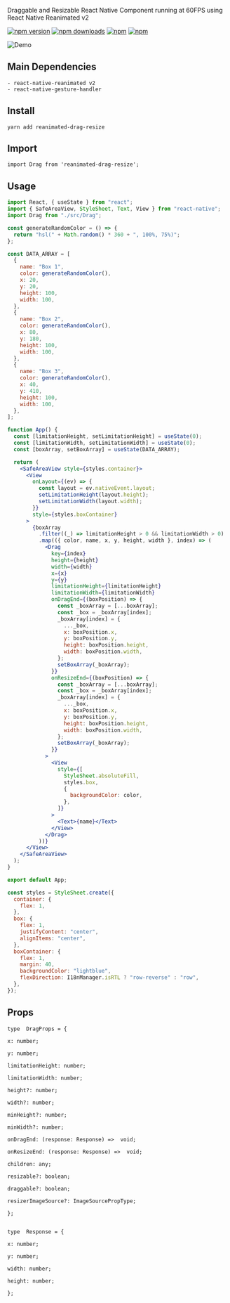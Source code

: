 Draggable and Resizable React Native Component running at 60FPS using React Native Reanimated v2

[![npm version](https://img.shields.io/npm/v/reanimated-drag-resize.svg?style=for-the-badge)](https://www.npmjs.com/package/reanimated-drag-resize)
[![npm downloads](https://img.shields.io/npm/dm/reanimated-drag-resize.svg?style=for-the-badge)](https://www.npmjs.com/package/reanimated-drag-resize)
[![npm](https://img.shields.io/npm/dt/reanimated-drag-resize.svg?style=for-the-badge)](https://www.npmjs.com/package/reanimated-drag-resize)
[![npm](https://img.shields.io/npm/l/reanimated-drag-resize?style=for-the-badge)](https://github.com/fateh999/reanimated-drag-resize/blob/master/LICENSE)

![Demo](https://i.ibb.co/c30NjMn/reanimated-drag-resize-demo.gif)

## Main Dependencies

    - react-native-reanimated v2
    - react-native-gesture-handler

## Install

    yarn add reanimated-drag-resize

## Import

    import Drag from 'reanimated-drag-resize';

## Usage

```jsx
import React, { useState } from "react";
import { SafeAreaView, StyleSheet, Text, View } from "react-native";
import Drag from "./src/Drag";

const generateRandomColor = () => {
  return "hsl(" + Math.random() * 360 + ", 100%, 75%)";
};

const DATA_ARRAY = [
  {
    name: "Box 1",
    color: generateRandomColor(),
    x: 20,
    y: 20,
    height: 100,
    width: 100,
  },
  {
    name: "Box 2",
    color: generateRandomColor(),
    x: 80,
    y: 180,
    height: 100,
    width: 100,
  },
  {
    name: "Box 3",
    color: generateRandomColor(),
    x: 40,
    y: 410,
    height: 100,
    width: 100,
  },
];

function App() {
  const [limitationHeight, setLimitationHeight] = useState(0);
  const [limitationWidth, setLimitationWidth] = useState(0);
  const [boxArray, setBoxArray] = useState(DATA_ARRAY);

  return (
    <SafeAreaView style={styles.container}>
      <View
        onLayout={(ev) => {
          const layout = ev.nativeEvent.layout;
          setLimitationHeight(layout.height);
          setLimitationWidth(layout.width);
        }}
        style={styles.boxContainer}
      >
        {boxArray
          .filter((_) => limitationHeight > 0 && limitationWidth > 0)
          .map(({ color, name, x, y, height, width }, index) => (
            <Drag
              key={index}
              height={height}
              width={width}
              x={x}
              y={y}
              limitationHeight={limitationHeight}
              limitationWidth={limitationWidth}
              onDragEnd={(boxPosition) => {
                const _boxArray = [...boxArray];
                const _box = _boxArray[index];
                _boxArray[index] = {
                  ..._box,
                  x: boxPosition.x,
                  y: boxPosition.y,
                  height: boxPosition.height,
                  width: boxPosition.width,
                };
                setBoxArray(_boxArray);
              }}
              onResizeEnd={(boxPosition) => {
                const _boxArray = [...boxArray];
                const _box = _boxArray[index];
                _boxArray[index] = {
                  ..._box,
                  x: boxPosition.x,
                  y: boxPosition.y,
                  height: boxPosition.height,
                  width: boxPosition.width,
                };
                setBoxArray(_boxArray);
              }}
            >
              <View
                style={[
                  StyleSheet.absoluteFill,
                  styles.box,
                  {
                    backgroundColor: color,
                  },
                ]}
              >
                <Text>{name}</Text>
              </View>
            </Drag>
          ))}
      </View>
    </SafeAreaView>
  );
}

export default App;

const styles = StyleSheet.create({
  container: {
    flex: 1,
  },
  box: {
    flex: 1,
    justifyContent: "center",
    alignItems: "center",
  },
  boxContainer: {
    flex: 1,
    margin: 40,
    backgroundColor: "lightblue",
    flexDirection: I18nManager.isRTL ? "row-reverse" : "row",
  },
});
```

## Props

```
type  DragProps = {

x: number;

y: number;

limitationHeight: number;

limitationWidth: number;

height?: number;

width?: number;

minHeight?: number;

minWidth?: number;

onDragEnd: (response: Response) =>  void;

onResizeEnd: (response: Response) =>  void;

children: any;

resizable?: boolean;

draggable?: boolean;

resizerImageSource?: ImageSourcePropType;

};


type  Response = {

x: number;

y: number;

width: number;

height: number;

};
```
